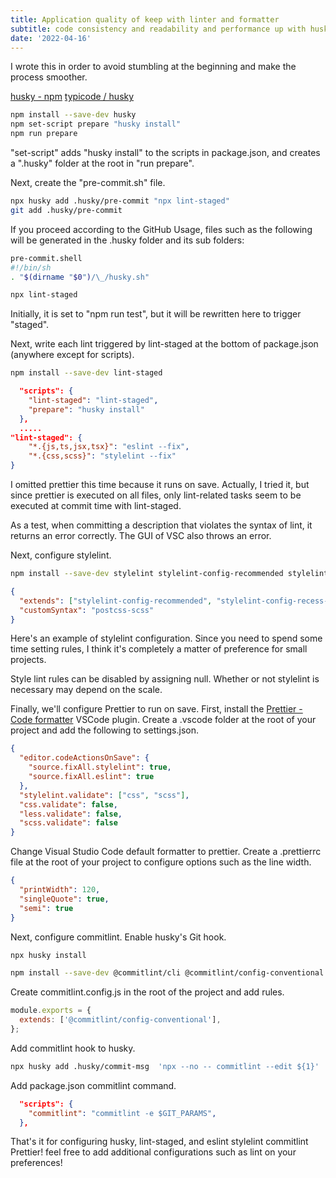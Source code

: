 ```yaml
---
title: Application quality of keep with linter and formatter
subtitle: code consistency and readability and performance up with husky lint-staged prettier ESLint StyleLint commitlint
date: '2022-04-16'
---
```


I wrote this in order to avoid stumbling at the beginning and make the process smoother.

[husky - npm](https://www.npmjs.com/package/husky)
[typicode / husky](https://github.com/typicode/husky)

```sh title="terminal/cmd"
npm install --save-dev husky
npm set-script prepare "husky install"
npm run prepare
```

"set-script" adds "husky install" to the scripts in package.json, and creates a ".husky" folder at the root in "run prepare".

Next, create the "pre-commit.sh" file.

```sh title="terminal/cmd"
npx husky add .husky/pre-commit "npx lint-staged"
git add .husky/pre-commit
```

If you proceed according to the GitHub Usage, files such as the following will be generated in the .husky folder and its sub folders:

```sh title=".husky/pre-commit"
pre-commit.shell
#!/bin/sh
. "$(dirname "$0")/\_/husky.sh"

npx lint-staged
```

Initially, it is set to "npm run test", but it will be rewritten here to trigger "staged".

Next, write each lint triggered by lint-staged at the bottom of package.json (anywhere except for scripts).

```bash title="terminal/cmd"
npm install --save-dev lint-staged
```

```json title="package.json"
  "scripts": {
    "lint-staged": "lint-staged",
    "prepare": "husky install"
  },
  .....
"lint-staged": {
    "*.{js,ts,jsx,tsx}": "eslint --fix",
    "*.{css,scss}": "stylelint --fix"
}
```

I omitted prettier this time because it runs on save.
Actually, I tried it, but since prettier is executed on all files, only lint-related tasks seem to be executed at commit time with lint-staged.

As a test, when committing a description that violates the syntax of lint, it returns an error correctly. The GUI of VSC also throws an error.

Next, configure stylelint.

```sh
npm install --save-dev stylelint stylelint-config-recommended stylelint-config-recess-order postcss-scss
```

```json title=".stylelintrc.json"
{
  "extends": ["stylelint-config-recommended", "stylelint-config-recess-order"],
  "customSyntax": "postcss-scss"
}
```

Here's an example of stylelint configuration. Since you need to spend some time setting rules, I think it's completely a matter of preference for small projects.

Style lint rules can be disabled by assigning null.
Whether or not stylelint is necessary may depend on the scale.

Finally, we'll configure Prettier to run on save.
First, install the [Prettier - Code formatter](https://marketplace.visualstudio.com/items?itemName=esbenp.prettier-vscode) VSCode plugin.
Create a .vscode folder at the root of your project and add the following to settings.json.

```json title=".vscode/setting.json"
{
  "editor.codeActionsOnSave": {
    "source.fixAll.stylelint": true,
    "source.fixAll.eslint": true
  },
  "stylelint.validate": ["css", "scss"],
  "css.validate": false,
  "less.validate": false,
  "scss.validate": false
}
```

Change Visual Studio Code default formatter to prettier.
Create a .prettierrc file at the root of your project to configure options such as the line width.

```json title=".prettierrc.json"
{
  "printWidth": 120,
  "singleQuote": true,
  "semi": true
}
```

Next, configure commitlint.
Enable husky's Git hook.

```sh
npx husky install
```

```sh
npm install --save-dev @commitlint/cli @commitlint/config-conventional
```

Create commitlint.config.js in the root of the project and add rules.

```js
module.exports = {
  extends: ['@commitlint/config-conventional'],
};
```

Add commitlint hook to husky.

```sh
npx husky add .husky/commit-msg  'npx --no -- commitlint --edit ${1}'
```

Add package.json commitlint command.

```json title="package.json"
  "scripts": {
    "commitlint": "commitlint -e $GIT_PARAMS",
  },
```

That's it for configuring husky, lint-staged, and eslint stylelint commitlint Prettier!
feel free to add additional configurations such as lint on your preferences!
